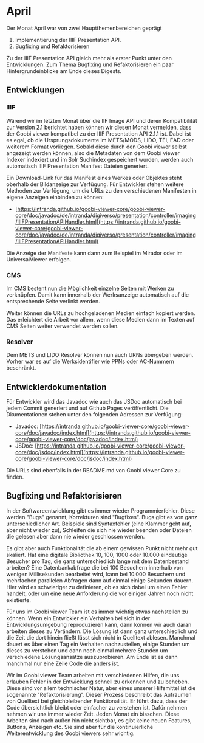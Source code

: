 # April

Der Monat April war von zwei Hauptthemenbereichen geprägt 

1. Implementierung der IIIF Presentation API.
2. Bugfixing und Refaktorisieren

Zu der IIIF Presentation API gleich mehr als erster Punkt unter den Entwicklungen. Zum Thema Bugfixing und Refaktorisieren ein paar Hintergrundeinblicke am Ende dieses Digests.

## Entwicklungen

### IIIF

Wärend wir im letzten Monat über die IIF Image API und deren Kompatibilität zur Version 2.1 berichtet haben können wir diesen Monat vermelden, dass der Goobi viewer kompatibel zu der IIIF Presentation API 2.1.1 ist. Dabei ist es egal, ob die Ursprungsdokumente im METS/MODS, LIDO, TEI, EAD oder weiterem Format vorliegen. Sobald diese durch den Goobi viewer selbst angezeigt werden können, also die Metadaten von dem Goobi viewer Indexer indexiert und im Solr Suchindex gespeichert wurden, werden auch automatisch IIIF Presentation Manifest Dateien generiert.

Ein Download-Link für das Manifest eines Werkes oder Objektes steht oberhalb der Bildanzeige zur Verfügung. Für Entwickler stehen weitere Methoden zur Verfügung, um die URLs zu den verschiedenen Manifesten in eigene Anzeigen einbinden zu können:

* [https://intranda.github.io/goobi-viewer-core/goobi-viewer-core/doc/javadoc/de/intranda/digiverso/presentation/controller/imaging/IIIFPresentationAPIHandler.html](https://intranda.github.io/goobi-viewer-core/goobi-viewer-core/doc/javadoc/de/intranda/digiverso/presentation/controller/imaging/IIIFPresentationAPIHandler.html)

Die Anzeige der Manifeste kann dann zum Beispiel im Mirador oder im UniversalViewer erfolgen.

### CMS

Im CMS bestent nun die Möglichkeit einzelne Seiten mit Werken zu verknüpfen. Damit kann innerhalb der Werksanzeige automatisch auf die entsprechende Seite verlinkt werden.

Weiter können die URLs zu hochgeladenen Medien einfach kopiert werden. Das erleichtert die Arbeit vor allem, wenn diese Medien dann im Texten auf CMS Seiten weiter verwendet werden sollen.

### Resolver

Dem METS und LIDO Resolver können nun auch URNs übergeben werden. Vorher war es auf die Werksidentifier wie PPNs oder AC-Nummern beschränkt.

## Entwicklerdokumentation

Für Entwickler wird das Javadoc wie auch das JSDoc automatisch bei jedem Commit generiert und auf Github Pages veröffentlicht. Die Dkumentationen stehen unter den folgenden Adressen zur Verfügung:

* Javadoc: [https://intranda.github.io/goobi-viewer-core/goobi-viewer-core/doc/javadoc/index.html](https://intranda.github.io/goobi-viewer-core/goobi-viewer-core/doc/javadoc/index.html)
* JSDoc:   [https://intranda.github.io/goobi-viewer-core/goobi-viewer-core/doc/jsdoc/index.html](https://intranda.github.io/goobi-viewer-core/goobi-viewer-core/doc/jsdoc/index.html)

Die URLs sind ebenfalls in der README.md von Goobi viewer Core zu finden.

## Bugfixing und Refaktorisieren

In der Softwareentwicklung gibt es immer wieder Programmierfehler. Diese werden "Bugs" genannt, Korrekturen sind "Bugfixes". Bugs gibt es von ganz unterschiedlicher Art. Beispiele sind Syntaxfehler \(eine Klammer geht auf, aber nicht wieder zu\), Schleifen die sich nie wieder beenden oder Dateien die gelesen aber dann nie wieder geschlossen werden. 

Es gibt aber auch Funktionalität die ab einem gewissen Punkt nicht mehr gut skaliert. Hat eine digitale Bibliothek 10, 100, 1000 oder 10.000 eindeutige Besucher pro Tag, die ganz unterschiedlich lange mit dem Datenbestand arbeiten? Eine Datenbankabfrage die bei 100 Besuchern innerhalb von wenigen Millisekunden bearbeitet wird, kann bei 10.000 Besuchern und mehrfachen parallelen Abfragen dann auf einmal einige Sekunden dauern. Hier wird es schwieriger zu definieren, ob es sich dabei um einen Fehler handelt, oder um eine neue Anforderung die vor einigen Jahren noch nicht existierte.

Für uns im Goobi viewer Team ist es immer wichtig etwas nachstellen zu können. Wenn ein Entwickler ein Verhalten bei sich in der Entwicklungsumgebung reproduzieren kann, dann können wir auch daran arbeiten dieses zu Verändern. Die Lösung ist dann ganz unterschiedlich und die Zeit die dort hinein fließt lässt sich nicht in Quelltext ablesen. Manchmal dauert es über einen Tag ein Verhalten nachzustellen, einige Stunden um dieses zu verstehen und dann noch einmal mehrere Stunden um verschiedene Lösungsansätze auszuprobieren. Am Ende ist es dann manchmal nur eine Zeile Code die anders ist. 

Wir im Goobi viewer Team arbeiten mit verschiedenen Hilfen, die uns erlauben Fehler in der Entwicklung schnell zu erkennen und zu beheben. Diese sind vor allem technischer Natur, aber eines unserer Hilfsmittel ist die sogenannte "Refaktorisierung". Dieser Prozess beschreibt das Aufräumen von Quelltext bei gleichbleibender Funktionalität. Er führt dazu, dass der Code übersichtlich bleibt oder einfacher zu verstehen ist. Dafür nehmen nehmen wir uns immer wieder Zeit. Jeden Monat ein bisschen. Diese Arbeiten sind nach außen hin nicht sichtbar, es gibt keine neuen Features, Buttons, Anzeigen etc. Sie sind aber für die kontinuierliche Weiterentwicklung des Goobi viewers sehr wichtig. 

